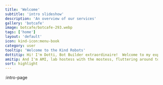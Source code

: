 ```yaml
---
title: 'Welcome'
subtitle: 'intro slideshow'
description: 'An overview of our services'
gallery: 'botcafe'
image: botcafe/botcafe-293.webp
tags: ['home']
layout: 'default'
icon: kind-icon:menu-book
category: user
tooltip: 'Welcome to the Kind Robots'
dottitip: Hi! I'm Dotti, Bot Builder extraordinaire!  Welcome to my experiential laboratory.
amitip: And I'm AMI, lab hostess with the mostess, fluttering around to make your day a zillion times better! Stop by our Bot Cafe and say hi!
sort: highlight
---
```


:intro-page
